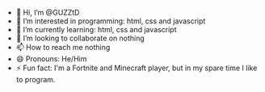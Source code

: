 - 👋 Hi, I’m @GUZZtD
- 👀 I’m interested in programming: html, css and javascript
- 🌱 I’m currently learning: html, css and javascript
- 💞️ I’m looking to collaborate on nothing
- 📫 How to reach me nothing
- 😄 Pronouns: He/Him
- ⚡ Fun fact: I'm a Fortnite and Minecraft player, but in my spare time I like to program.

<!---
GUZZtD/GUZZtD is a ✨ special ✨ repository because its `README.md` (this file) appears on your GitHub profile.
You can click the Preview link to take a look at your changes.
--->
